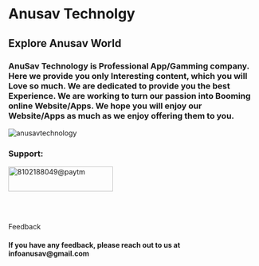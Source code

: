 <h1 align="left">Anusav Technolgy</h1>
<h2 align="left">Explore Anusav World</h>
<h3 align="left">AnuSav  Technology is Professional App/Gamming company. Here we provide you only Interesting content, which you will Love so much. We are dedicated to provide you the best Experience.
We are working to turn our passion into Booming online Website/Apps. We hope you will enjoy our Website/Apps as much as we enjoy offering them to you. 
</h3>



<p align="left"> <img src="https://komarev.com/ghpvc/?username=anusavtechnology&label=Profile%20views&color=0e75b6&style=flat" alt="anusavtechnology" /> </p>



<h3 align="left">Support:</h3>
<p><a href="upi://pay?ver=01&mode=01&pa=rzr.qranuragkuma34451553@icic&pn=ANURAGKUMAR&tr=RZPLeVErrStV3uxnaqrv2&cu=INR&mc=5817&qrMedium=04&tn=PaymenttoANURAGKUMAR"> <img align="center" src="https://cdn.buymeacoffee.com/buttons/v2/default-yellow.png" height="50" width="210" alt="8102188049@paytm" /></a></p><br><br>

<p align="left">  Feedback</p>

<h4 aligin="left">If you have any feedback, please reach out to us at infoanusav@gmail.com </h4>

